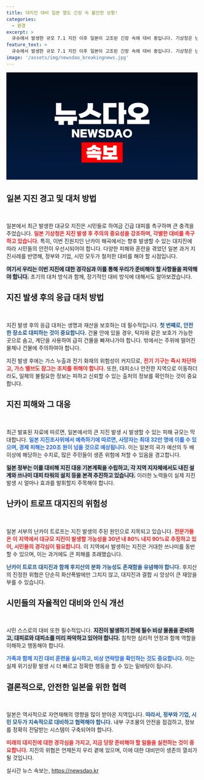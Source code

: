```yaml
---
title: 대지진 대비 일본 열도 긴장 속 불안한 상황!
categories:
  - 환경
excerpt: >
  규슈에서 발생한 규모 7.1 지진 이후 일본이 고조된 긴장 속에 대비 중입니다. 기상청은 난카이 트로프 대지진 가능성을 경고하며, 최대 34m 쓰나미와 32만명 사망의 최악 시나리오를 우려하고 있습니다. 기업과 정부는 즉각적인 대책 마련에 나섰습니다.
feature_text: >
  규슈에서 발생한 규모 7.1 지진 이후 일본이 고조된 긴장 속에 대비 중입니다. 기상청은 난카이 트로프 대지진 가능성을 경고하며, 최대 34m 쓰나미와 32만명 사망의 최악 시나리오를 우려하고 있습니다. 기업과 정부는 즉각적인 대책 마련에 나섰습니다.
image: '/assets/img/newsdao_breakingnews.jpg'
---
```


<p><img src="/assets/img/newsdao_breakingnews.jpg" alt="firstkoreanews 속보" /></p>

<h2 data-ke-size="size26">일본 지진 경고 및 대처 방법</h2>

<p data-ke-size="size16">&nbsp;</p>

<p>일본에서 최근 발생한 대규모 지진은 시민들로 하여금 긴급 대피를 촉구하며 큰 충격을 주었습니다. <b><span style="color: #ee2323;">일본 기상청은 지진 발생 후 주의의 중요성을 강조하며, 각별한 대비를 촉구하고 있습니다.</span></b> 특히, 이번 진원지인 난카이 해곡에서는 향후 발생할 수 있는 대지진에 따라 시민들의 안전이 우선시되어야 합니다. 다양한 피해와 혼란을 겪었던 일본 과거 지진사례를 반영해, 정부와 기업, 시민 모두가 철저한 대비를 해야 할 시점입니다. </p>

<p><b><span style="background-color: #21538527;">여기서 우리는 이번 지진에 대한 경각심과 이를 통해 우리가 준비해야 할 사항들을 파악해야 합니다.</span></b> 초기의 대처 방식과 함께, 장기적인 대비 방식에 대해서도 알아보겠습니다.</p>

<h2 data-ke-size="size26">지진 발생 후의 응급 대처 방법</h2>

<p data-ke-size="size16">&nbsp;</p>

<p>지진 발생 후의 응급 대처는 생명과 재산을 보호하는 데 필수적입니다. <b><span style="color: #1a5490;">첫 번째로, 안전한 장소로 대피하는 것이 중요합니다.</span></b> 건물 안에 있을 경우, 탁자와 같은 보호가 가능한 곳으로 숨고, 계단을 사용하여 급히 건물을 빠져나가야 합니다. 밖에서는 주위에 떨어진 물체나 건물에 주의하여야 합니다.</p>

<p>지진 발생 후에는 가스 누출과 전기 화재의 위험성이 커지므로, <b><span style="color: #ee2323;">전기 기구는 즉시 차단하고, 가스 밸브도 잠그는 조치를 취해야 합니다.</span></b> 또한, 대피소나 안전한 지역으로 이동하더라도, 일체의 불필요한 정보는 피하고 신뢰할 수 있는 출처의 정보를 확인하는 것이 중요합니다.</p>

<h2 data-ke-size="size26">지진 피해와 그 대응</h2>

<p data-ke-size="size16">&nbsp;</p>

<p>최근 발표된 자료에 따르면, 일본에서의 큰 지진 발생 시 발생할 수 있는 피해 규모는 막대합니다. <b><span style="color: #2469e3;">일본 지진조사위에서 예측하기에 따르면, 사망자는 최대 32만 명에 이를 수 있으며, 경제 피해는 220조 원이 넘을 것으로 예상됩니다.</span></b> 이는 일본의 국가 예산의 두 배 이상에 해당하는 수치로, 많은 주민들이 생존 위험에 처할 수 있음을 경고합니다.</p>

<p><b><span style="background-color: #21538527;">일본 정부는 이를 대비해 지진 대응 기본계획을 수립하고, 각 지역 지자체에서도 내진 설계와 쓰나미 대피 타워의 설치 등을 본격 추진하고 있습니다.</span></b> 이러한 노력들이 실제 지진 발생 시 얼마나 효과를 발휘할지 주목해야 합니다.</p>

<h2 data-ke-size="size26">난카이 트로프 대지진의 위험성</h2>

<p data-ke-size="size16">&nbsp;</p>

<p>일본 서부의 난카이 트로프는 지진 발생의 주된 원인으로 지목되고 있습니다. <b><span style="color: #ee2323;">전문가들은 이 지역에서 대규모 지진이 발생할 가능성을 30년 내 80% 내지 90%로 추정하고 있어, 시민들의 경각심이 필요합니다.</span></b> 이 지역에서 발생하는 지진은 거대한 쓰나미를 동반할 수 있으며, 이는 과거에도 큰 피해를 초래했습니다.</p>

<p><b><span style="color: #1a5490;">난카이 트로프 대지진과 함께 후지산의 분화 가능성도 존재함을 유념해야 합니다.</span></b> 후지산의 진정한 위협은 단순히 화산폭발에만 그치지 않고, 대지진과 결합 시 앙상이 큰 재앙을 부를 수 있습니다. </p>

<h2 data-ke-size="size26">시민들의 자율적인 대비와 인식 개선</h2>

<p data-ke-size="size16">&nbsp;</p>

<p>시민 스스로의 대비 또한 필수적입니다. <b><span style="background-color: #21538527;">지진이 발생하기 전에 필수 비상 물품을 준비하고, 대피로와 대피소를 미리 파악하고 있어야 합니다.</span></b> 침착한 심리적 안정과 함께 역할을 이해하고 행동해야 합니다.</p>

<p><b><span style="color: #2469e3;">가족과 함께 지진 대비 훈련을 실시하고, 비상 연락망을 확인하는 것도 중요합니다.</span></b> 이는 실제 위기상황 발생 시 더 빠르고 정확한 행동을 할 수 있는 밑바탕이 됩니다.</p>

<h2 data-ke-size="size26">결론적으로, 안전한 일본을 위한 협력</h2>

<p data-ke-size="size16">&nbsp;</p>

<p>일본은 역사적으로 자연재해의 영향을 많이 받아온 지역입니다. <b><span style="color: #1a5490;">따라서, 정부와 기업, 시민 모두가 지속적으로 대비하고 협력해야 합니다.</span></b> 내부 구조물의 안전을 점검하고, 정보를 정확히 전달받는 시스템이 구축되어야 합니다. </p>

<p><b><span style="color: #ee2323;">미래의 대지진에 대한 경각심을 가지고, 지금 당장 준비해야 할 일들을 실천하는 것이 중요합니다.</span></b> 지진의 위협은 언제든지 우리 곁에 있으며, 이에 대한 대비만이 생존의 열쇠가 될 것입니다.</p>
실시간 뉴스 속보는, <a href="https://newsdao.kr" rel="dofollow">https://newsdao.kr</a>


